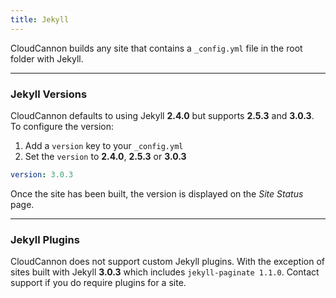 ```yaml
---
title: Jekyll
---
```


CloudCannon builds any site that contains a `_config.yml` file in the root folder with Jekyll.

---

### Jekyll Versions

CloudCannon defaults to using Jekyll **2.4.0** but supports **2.5.3** and **3.0.3**. To configure the version:

1. Add a `version` key to your `_config.yml`
2. Set the `version` to **2.4.0**, **2.5.3** or **3.0.3**

~~~yaml
version: 3.0.3
~~~

Once the site has been built, the version is displayed on the *Site Status* page.

---

### Jekyll Plugins

CloudCannon does not support custom Jekyll plugins. With the exception of sites built with Jekyll **3.0.3** which includes `jekyll-paginate 1.1.0`. Contact support if you do require plugins for a site.
